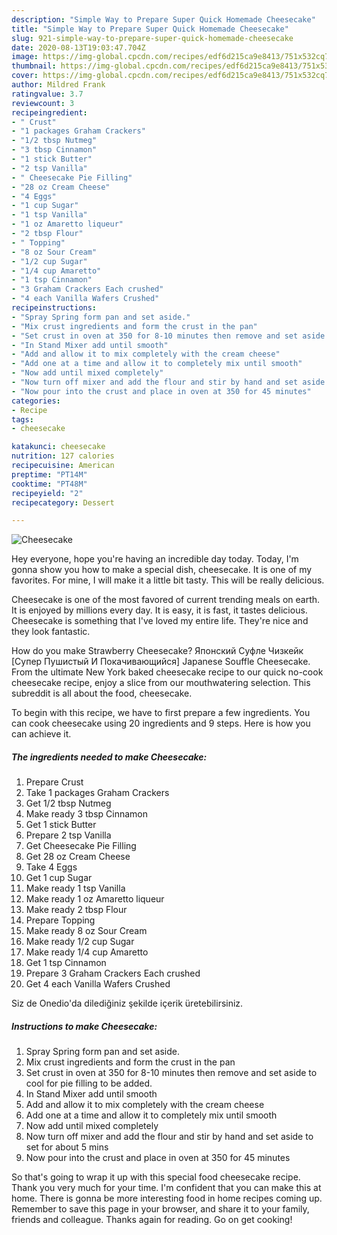```yaml
---
description: "Simple Way to Prepare Super Quick Homemade Cheesecake"
title: "Simple Way to Prepare Super Quick Homemade Cheesecake"
slug: 921-simple-way-to-prepare-super-quick-homemade-cheesecake
date: 2020-08-13T19:03:47.704Z
image: https://img-global.cpcdn.com/recipes/edf6d215ca9e8413/751x532cq70/cheesecake-recipe-main-photo.jpg
thumbnail: https://img-global.cpcdn.com/recipes/edf6d215ca9e8413/751x532cq70/cheesecake-recipe-main-photo.jpg
cover: https://img-global.cpcdn.com/recipes/edf6d215ca9e8413/751x532cq70/cheesecake-recipe-main-photo.jpg
author: Mildred Frank
ratingvalue: 3.7
reviewcount: 3
recipeingredient:
- " Crust"
- "1 packages Graham Crackers"
- "1/2 tbsp Nutmeg"
- "3 tbsp Cinnamon"
- "1 stick Butter"
- "2 tsp Vanilla"
- " Cheesecake Pie Filling"
- "28 oz Cream Cheese"
- "4 Eggs"
- "1 cup Sugar"
- "1 tsp Vanilla"
- "1 oz Amaretto liqueur"
- "2 tbsp Flour"
- " Topping"
- "8 oz Sour Cream"
- "1/2 cup Sugar"
- "1/4 cup Amaretto"
- "1 tsp Cinnamon"
- "3 Graham Crackers Each crushed"
- "4 each Vanilla Wafers Crushed"
recipeinstructions:
- "Spray Spring form pan and set aside."
- "Mix crust ingredients and form the crust in the pan"
- "Set crust in oven at 350 for 8-10 minutes then remove and set aside to cool for pie filling to be added."
- "In Stand Mixer add until smooth"
- "Add and allow it to mix completely with the cream cheese"
- "Add one at a time and allow it to completely mix until smooth"
- "Now add until mixed completely"
- "Now turn off mixer and add the flour and stir by hand and set aside to set for about 5 mins"
- "Now pour into the crust and place in oven at 350 for 45 minutes"
categories:
- Recipe
tags:
- cheesecake

katakunci: cheesecake 
nutrition: 127 calories
recipecuisine: American
preptime: "PT14M"
cooktime: "PT48M"
recipeyield: "2"
recipecategory: Dessert

---
```



![Cheesecake](https://img-global.cpcdn.com/recipes/edf6d215ca9e8413/751x532cq70/cheesecake-recipe-main-photo.jpg)

Hey everyone, hope you're having an incredible day today. Today, I'm gonna show you how to make a special dish, cheesecake. It is one of my favorites. For mine, I will make it a little bit tasty. This will be really delicious.

Cheesecake is one of the most favored of current trending meals on earth. It is enjoyed by millions every day. It is easy, it is fast, it tastes delicious. Cheesecake is something that I've loved my entire life. They're nice and they look fantastic.

How do you make Strawberry Cheesecake? Японский Суфле Чизкейк [Супер Пушистый И Покачивающийся] Japanese Souffle Cheesecake. From the ultimate New York baked cheesecake recipe to our quick no-cook cheesecake recipe, enjoy a slice from our mouthwatering selection. This subreddit is all about the food, cheesecake.


To begin with this recipe, we have to first prepare a few ingredients. You can cook cheesecake using 20 ingredients and 9 steps. Here is how you can achieve it.

<!--inarticleads1-->

##### The ingredients needed to make Cheesecake:

1. Prepare  Crust
1. Take 1 packages Graham Crackers
1. Get 1/2 tbsp Nutmeg
1. Make ready 3 tbsp Cinnamon
1. Get 1 stick Butter
1. Prepare 2 tsp Vanilla
1. Get  Cheesecake Pie Filling
1. Get 28 oz Cream Cheese
1. Take 4 Eggs
1. Get 1 cup Sugar
1. Make ready 1 tsp Vanilla
1. Make ready 1 oz Amaretto liqueur
1. Make ready 2 tbsp Flour
1. Prepare  Topping
1. Make ready 8 oz Sour Cream
1. Make ready 1/2 cup Sugar
1. Make ready 1/4 cup Amaretto
1. Get 1 tsp Cinnamon
1. Prepare 3 Graham Crackers Each crushed
1. Get 4 each Vanilla Wafers Crushed


Siz de Onedio&#39;da dilediğiniz şekilde içerik üretebilirsiniz. 

<!--inarticleads2-->

##### Instructions to make Cheesecake:

1. Spray Spring form pan and set aside.
1. Mix crust ingredients and form the crust in the pan
1. Set crust in oven at 350 for 8-10 minutes then remove and set aside to cool for pie filling to be added.
1. In Stand Mixer add until smooth
1. Add and allow it to mix completely with the cream cheese
1. Add one at a time and allow it to completely mix until smooth
1. Now add until mixed completely
1. Now turn off mixer and add the flour and stir by hand and set aside to set for about 5 mins
1. Now pour into the crust and place in oven at 350 for 45 minutes




So that's going to wrap it up with this special food cheesecake recipe. Thank you very much for your time. I'm confident that you can make this at home. There is gonna be more interesting food in home recipes coming up. Remember to save this page in your browser, and share it to your family, friends and colleague. Thanks again for reading. Go on get cooking!
